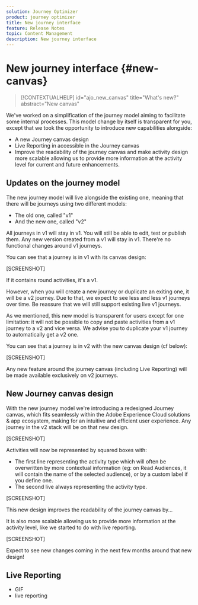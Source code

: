 ```yaml
---
solution: Journey Optimizer
product: journey optimizer
title: New journey interface
feature: Release Notes
topic: Content Management
description: New journey interface
---
```

# New journey interface {#new-canvas}

>[!CONTEXTUALHELP]
>id="ajo_new_canvas"
>title="What's new?"
>abstract="New canvas"

We've worked on a simplification of the journey model aiming to facilitate some internal processes. This model change by itself is transparent for you, except that we took the opportunity to introduce new capabilities alongside:

* A new Journey canvas design
* Live Reporting in accessible in the Journey canvas
* Improve the readability of the journey canvas and make activity design more scalable allowing us to provide more information at the activity level for current and future enhancements.

## Updates on the journey model

The new journey model will live alongside the existing one, meaning that there will be journeys using two different models:

* The old one, called "v1"
* And the new one, called "v2"

All journeys in v1 will stay in v1. You will still be able to edit, test or publish them. Any new version created from a v1 will stay in v1. There're no functional changes around v1 journeys.

You can see that a journey is in v1 with its canvas design:

[SCREENSHOT]

If it contains round activities, it's a v1.

However, when you will create a new journey or duplicate an exiting one, it will be a v2 journey. Due to that, we expect to see less and less v1 journeys over time. Be reassure that we will still support existing live v1 journeys.

As we mentioned, this new model is transparent for users except for one limitation: it will not be possible to copy and paste activities from a v1 journey to a v2 and vice versa. We advise you to duplicate your v1 journey to automatically get a v2 one.

You can see that a journey is in v2 with the new canvas design (cf below):

[SCREENSHOT]

Any new feature around the journey canvas (including Live Reporting) will be made available exclusively on v2 journeys.

## New Journey canvas design

With the new journey model we're introducing a redesigned Journey canvas, which fits seamlessly within the Adobe Experience Cloud solutions & app ecosystem, making for an intuitive and efficient user experience. Any journey in the v2 stack will be on that new design.

[SCREENSHOT]

Activities will now be represented by squared boxes with:

* The first line representing the activity type which will often be overwritten by more contextual information (eg: on Read Audiences, it will contain the name of the selected audience), or by a custom label if you define one. 
* The second live always representing the activity type.

[SCREENSHOT]

This new design improves the readability of the journey canvas by...

It is also more scalable allowing us to provide more information at the activity level, like we started to do with live reporting.

[SCREENSHOT]

Expect to see new changes coming in the next few months around that new design!

## Live Reporting

* GIF
* live reporting